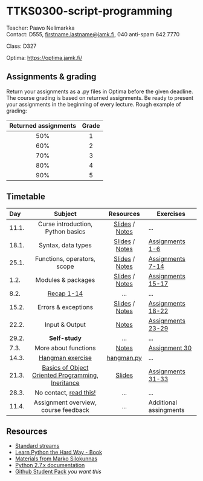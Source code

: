 # TTKS0300-script-programming

Teacher: Paavo Nelimarkka  
Contact: D555, firstname.lastname@jamk.fi, 040 anti-spam 642 7770

Class: D327

Optima: https://optima.jamk.fi/

## Assignments & grading

Return your assignments as a .py files in Optima before the given deadline. The course grading is based on returned assignments. Be ready to present your assignments in the beginning of every lecture. Rough example of grading: 

| Returned assignments | Grade |
|:---:|:---:|
| 50% | 1 |
| 60% | 2 |
| 70% | 3 |
| 80% | 4 |
| 90% | 5 |


## Timetable
| Day | Subject | Resources | Exercises |
|:--------|:----------:|:-----:|---------|
| 11.1. | Curse introduction, Python basics | [Slides](http://student.labranet.jamk.fi/~silma/slides/scriptprogramming/lecture1.html#/) / [Notes](http://student.labranet.jamk.fi/~silma/course/scriptprogramming/lecture1/) | ... |
| 18.1. | Syntax, data types | [Slides](http://student.labranet.jamk.fi/~silma/slides/scriptprogramming/lecture2.html#/) / [Notes](http://student.labranet.jamk.fi/~silma/course/scriptprogramming/lecture2/) | [Assignments 1-6](http://student.labranet.jamk.fi/~silma/course/scriptprogramming/lecture2assignments/) |
| 25.1. | Functions, operators, scope | [Slides](http://student.labranet.jamk.fi/~silma/slides/scriptprogramming/lecture3.html#/) / [Notes](http://student.labranet.jamk.fi/~silma/course/scriptprogramming/lecture3/) | [Assignments 7-14](https://github.com/JAMK-IT/TTKS0300-script-programming/wiki/Assignments-7-15)|
| 1.2. | Modules & packages | [Slides](http://student.labranet.jamk.fi/~silma/slides/scriptprogramming/lecture5.html#/) / [Notes](http://student.labranet.jamk.fi/~silma/course/scriptprogramming/lecture5/) | [Assignments 15-17](https://github.com/JAMK-IT/TTKS0300-script-programming/wiki/Assignment-15-17) |
| 8.2. | [Recap 1-14](https://www.dropbox.com/s/5dgpjs4oj4tgb4t/tarkistus_teht1-14.zip?dl=0) | ... | ... |
| 15.2. | Errors & exceptions | [Slides](http://student.labranet.jamk.fi/~silma/slides/scriptprogramming/lecture4.html#/) / [Notes](http://student.labranet.jamk.fi/~silma/course/scriptprogramming/lecture4/) | [Assignments 18-22](https://github.com/JAMK-IT/TTKS0300-script-programming/wiki/assignments-18-21) |
| 22.2. | Input & Output | [Notes](http://student.labranet.jamk.fi/~silma/course/scriptprogramming/lecture6/) | [Assignments 23-29](https://github.com/JAMK-IT/TTKS0300-script-programming/wiki/assignments-23-29) |
| 29.2. | **Self-study** | ... | ... |
| 7.3. | More about functions | [Notes](http://student.labranet.jamk.fi/~silma/course/scriptprogramming/lecture8/) | [Assignment 30](https://github.com/JAMK-IT/TTKS0300-script-programming/wiki/assignment-30) |
| 14.3. | [Hangman exercise](https://github.com/JAMK-IT/TTKS0300-script-programming/wiki/hangman-exercise) | [hangman.py](http://hastebin.com/eciqupavec.py) | ... |
| 21.3. | [Basics of Object Oriented Programming](http://student.labranet.jamk.fi/~silma/course/scriptprogramming/lecture9/), [Ineritance](http://student.labranet.jamk.fi/~silma/course/scriptprogramming/lecture10/) | [Slides](http://student.labranet.jamk.fi/~silma/slides/scriptprogramming/lecture10.html#/) | [Assignments 31-33](https://github.com/JAMK-IT/TTKS0300-script-programming/wiki/Assignments-31-33) |
| 28.3. | No contact, [read this!]() | ... | ... |
| 11.4. | Assignment overview, course feedback | ... | Additional assingments |



## Resources

- [Standard streams](https://en.wikipedia.org/wiki/Standard_streams)
- [Learn Python the Hard Way - Book](http://learnpythonthehardway.org/book/)
- [Materials from Marko Silokunnas](http://student.labranet.jamk.fi/~silma/course/scriptprogramming/)
- [Python 2.7.x documentation](https://docs.python.org/2.7/)
- [Github Student Pack](https://education.github.com/pack) _you want this_
